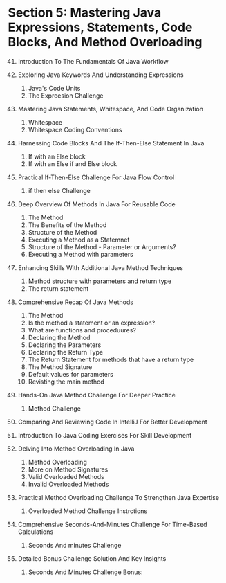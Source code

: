 # Section 5: Mastering Java Expressions, Statements, Code Blocks, And Method Overloading

41. Introduction To The Fundamentals Of Java Workflow

42. Exploring Java Keywords And Understanding Expressions
    1. Java's Code Units
    2. The Expreesion Challenge

43. Mastering Java Statements, Whitespace, And Code Organization
    1. Whitespace
    2. Whitespace Coding Conventions

44. Harnessing Code Blocks And The If-Then-Else Statement In Java
    1. If with an Else block
    2. If with an Else if and Else block

45. Practical If-Then-Else Challenge For Java Flow Control
    1. if then else Challenge

46. Deep Overview Of Methods In Java For Reusable Code
    1. The Method
    2. The Benefits of the Method
    3. Structure of the Method
    4. Executing a Method as a Statemnet
    5. Structure of the Method - Parameter or Arguments?
    6. Executing a Method with parameters

47. Enhancing Skills With Additional Java Method Techniques
    1. Method structure with parameters and return type
    2. The return statement

48. Comprehensive Recap Of Java Methods
    1. The Method
    2. Is the method a statement or an expression?
    3. What are functions and proceduures?
    4. Declaring the Method
    5. Declaring the Parameters
    6. Declaring the Return Type
    7. The Return Statement for methods that have a return type
    8. The Method Signature
    9. Default values for parameters
    10. Revisting the main method

49. Hands-On Java Method Challenge For Deeper Practice
    1. Method Challenge

50. Comparing And Reviewing Code In IntelliJ For Better Development

51. Introduction To Java Coding Exercises For Skill Development

52. Delving Into Method Overloading In Java
    1. Method Overloading
    2. More on Method Signatures
    3. Valid Overloaded Methods
    4. Invalid Overloaded Methods

53. Practical Method Overloading Challenge To Strengthen Java Expertise
    1. Overloaded Method Challenge Instrctions

54. Comprehensive Seconds-And-Minutes Challenge For Time-Based Calculations
    1. Seconds And minutes Challenge

55. Detailed Bonus Challenge Solution And Key Insights
    1. Seconds And Minutes Challenge Bonus:
